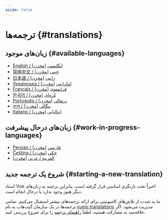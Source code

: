 ```yaml
---
aside: false
---
```


# ترجمه‌ها {#translations}

## زبان‌های موجود {#available-languages}

- [English / انگلیسی](https://vuejs.org/) [[مخزن](https://github.com/vuejs/docs)]
- [简体中文 / چینی](https://cn.vuejs.org/) [[مخزن](https://github.com/vuejs-translations/docs-zh-cn)]
- [日本語 / ژاپنی](https://ja.vuejs.org/) [[مخزن](https://github.com/vuejs-translations/docs-ja)]
- [Українська / اوکراینی](https://ua.vuejs.org/) [[مخزن](https://github.com/vuejs-translations/docs-uk)]
- [Français / فرانسوی](https://fr.vuejs.org) [[مخزن](https://github.com/vuejs-translations/docs-fr)]
- [한국어 / کره‌ای](https://ko.vuejs.org) [[مخزن](https://github.com/vuejs-translations/docs-ko)]
- [Português / پرتغالی](https://pt.vuejs.org) [[مخزن](https://github.com/vuejs-translations/docs-pt)]
- [বাংলা / بنگالی](https://bn.vuejs.org) [[مخزن](https://github.com/vuejs-translations/docs-bn)]
- [Italiano / ایتالیایی](https://it.vuejs.org) [[مخزن](https://github.com/vuejs-translations/docs-it)]

## زبان‌های درحال پیشرفت {#work-in-progress-languages}

- [Persian / فارسی](https://fa.vuejs.org/) [[مخزن](https://github.com/vuejs-translations/docs-fa)]
- [Čeština / چکی](https://cs.vuejs.org/) [[مخزن](https://github.com/vuejs-translations/docs-cs)]
- [العربية / عربی](https://ar.vuejs.org/) [[مخزن](https://github.com/vuejs-translations/docs-ar)]

## شروع یک ترجمه جدید {#starting-a-new-translation}

اسناد Vue اخیراً تحت بازنگری اساسی قرار گرفته است، بنابراین ترجمه به زبان‌های دیگر هنوز وجود ندارد یا درحال انجام است.

ما به شدت از تلاش‌های کامیونیتی برای ارائه ترجمه‌های بیشتر استقبال می‌کنیم. تمامی ترجمه‌ها در یک سازمان گیت‌هاب به نام [vuejs-translations](https://github.com/vuejs-translations/) مدیریت می‌شود. اگر علاقه‌مند به مشارکت هستید، لطفا [راهنمای ترجمه](https://github.com/vuejs-translations/guidelines/blob/main/README.md) را برای شروع بررسی کنید.

